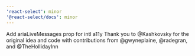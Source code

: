 ```yaml
---
'react-select': minor
'@react-select/docs': minor
---
```


Add ariaLiveMessages prop for intl a11y
Thank you to @Kashkovsky for the original idea and code with contributions from @gwyneplaine, @radegran, and @TheHollidayInn